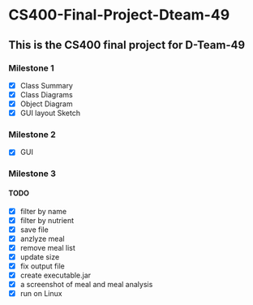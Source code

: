 # CS400-Final-Project-Dteam-49
## This is the CS400 final project for D-Team-49
### Milestone 1
- [x] Class Summary
- [x] Class Diagrams
- [x] Object Diagram
- [x] GUI layout Sketch
### Milestone 2
- [x] GUI 
### Milestone 3
#### TODO
- [x] filter by name
- [x] filter by nutrient
- [x] save file
- [x] anzlyze meal
- [x] remove meal list
- [x] update size
- [x] fix output file
- [x] create executable.jar
- [x] a screenshot of meal and meal analysis
- [x] run on Linux
